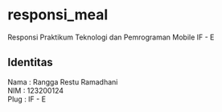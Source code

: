 # responsi_meal

Responsi Praktikum Teknologi dan Pemrograman Mobile IF - E

## Identitas

Nama : Rangga Restu Ramadhani
<br>
NIM  : 123200124
<br>
Plug : IF - E
